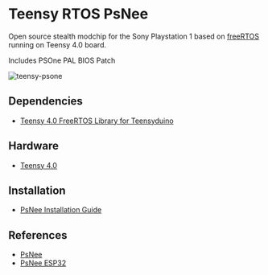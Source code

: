 # Teensy RTOS PsNee

Open source stealth modchip for the Sony Playstation 1 based on [freeRTOS](https://www.freertos.org) running on Teensy 4.0 board.

Includes PSOne PAL BIOS Patch

![teensy-psone](./images/teensy-psone.png)

## Dependencies

- [Teensy 4.0 FreeRTOS Library for Teensyduino](https://github.com/discord-intech/FreeRTOS-Teensy4)


## Hardware

- [Teensy 4.0](https://www.pjrc.com/store/teensy40.html)

## Installation

- [PsNee Installation Guide](./images/PsNee-modchip-installation-guide.pdf)

## References

- [PsNee](https://github.com/kalymos/PsNee)
- [PsNee ESP32](https://github.com/chriz2600/PsNee-ESP32)

